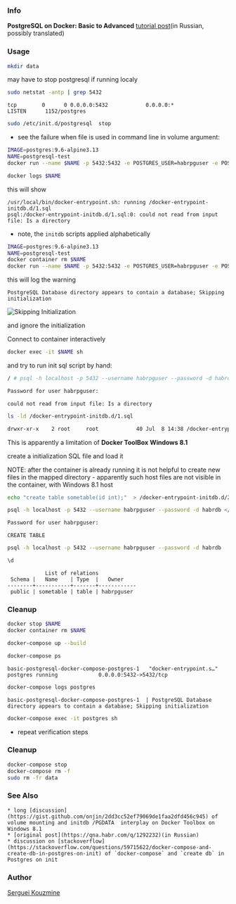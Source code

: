 ### Info

__PostgreSQL on Docker: Basic to Advanced__ [tutorial post](https://habr.com/ru/articles/578744/)(in Russian, possibly translated)

### Usage

```sh
mkdir data
```
may have to stop postgresql if running localy
```sh
sudo netstat -antp | grep 5432
```
```text
tcp        0      0 0.0.0.0:5432            0.0.0.0:*               LISTEN      1152/postgres 
```


```sh
sudo /etc/init.d/postgresql  stop
```
* see the failure when file is used in command line in volume argument:
```sh
IMAGE=postgres:9.6-alpine3.13
NAME=postgresql-test
docker run --name $NAME -p 5432:5432 -e POSTGRES_USER=habrpguser -e POSTGRES_PASSWORD=pgpwd4habr -e POSTGRES_DB=habrdb -e PGDATA=/var/lib/postgresql/data/pgdata -d -v "$(pwd)/data":/var/lib/postgresql/data -v "$(pwd)/initdb/1.sql":/docker-entrypoint-initdb.d/1.sql $IMAGE
```


```sh
docker logs $NAME
```
this will show
```text
/usr/local/bin/docker-entrypoint.sh: running /docker-entrypoint-initdb.d/1.sql
psql:/docker-entrypoint-initdb.d/1.sql:0: could not read from input file: Is a directory
```
* note, the `initdb` scripts applied alphabetically
```sh
IMAGE=postgres:9.6-alpine3.13
NAME=postgresql-test
docker container rm $NAME
docker run --name $NAME -p 5432:5432 -e POSTGRES_USER=habrpguser -e POSTGRES_PASSWORD=pgpwd4habr -e POSTGRES_DB=habrdb -e PGDATA=/var/lib/postgresql/data/pgdata -d -v "$(pwd)/data":/var/lib/postgresql/data -v "$(pwd)/initdb":/docker-entrypoint-initdb.d $IMAGE
```
this will log the warning 
```text
PostgreSQL Database directory appears to contain a database; Skipping initialization
```

![Skipping Initialization](https://github.com/sergueik/springboot_study/blob/master/basic-postgresql-docker-compose/screenshots/capture-skipping.png)

and ignore the initialization

Connect to container interactively
```sh
docker exec -it $NAME sh
```
and try to run init sql script by hand:
```sh
/ # psql -h localhost -p 5432 --username habrpguser --password -d habrdb </docker-entrypoint-initdb.d/1.sql
```
```sh
Password for user habrpguser:
```
```
could not read from input file: Is a directory
```
```sh
ls -ld /docker-entrypoint-initdb.d/1.sql
```
```txt
drwxr-xr-x    2 root     root            40 Jul  8 14:38 /docker-entrypoint-initdb.d/1.sql
```
This is apparently a limitation of __Docker ToolBox__ __Windows 8.1__

create a initialization SQL file and load it

NOTE: after the container is already running it is not helpful to create new files in the mapped directory - apparently such host files are not visible in the container, with Windows 8.1 host
```sh
echo "create table sometable(id int);"  > /docker-entrypoint-initdb.d/2.sql
```

```sh
psql -h localhost -p 5432 --username habrpguser --password -d habrdb </docker-entrypoint-initdb.d/2.sql
```

```sh
Password for user habrpguser:
```
```text
CREATE TABLE
```

```sh	
psql -h localhost -p 5432 --username habrpguser --password -d habrdb
```
```sql
\d
```
```text
            List of relations
 Schema |   Name    | Type  |   Owner
--------+-----------+-------+------------
 public | sometable | table | habrpguser
```
### Cleanup
```sh
docker stop $NAME
docker container rm $NAME
```
```sh
docker-compose up --build
```
```sh
docker-compose ps
```
```text
basic-postgresql-docker-compose-postgres-1   "docker-entrypoint.s…"   postgres running             0.0.0.0:5432->5432/tcp
```
```sh
docker-compose logs postgres
```
```text
basic-postgresql-docker-compose-postgres-1  | PostgreSQL Database directory appears to contain a database; Skipping initialization
```
```sh
docker-compose exec -it postgres sh
```
* repeat verification steps

### Cleanup
```sh
docker-compose stop 
docker-compose rm -f
sudo rm -fr data
```
### See Also

    * long [discussion](https://gist.github.com/onjin/2dd3cc52ef79069de1faa2dfd456c945) of volume mounting and initdb /PGDATA  interplay on Docker Toolbox on Windows 8.1
    * [original post](https://qna.habr.com/q/1292232)(in Russian)
    * discussion on [stackoverflow](https://stackoverflow.com/questions/59715622/docker-compose-and-create-db-in-postgres-on-init) of `docker-compose` and `create db` in Postgres on init


### Author
[Serguei Kouzmine](kouzmine_serguei@yahoo.com)


